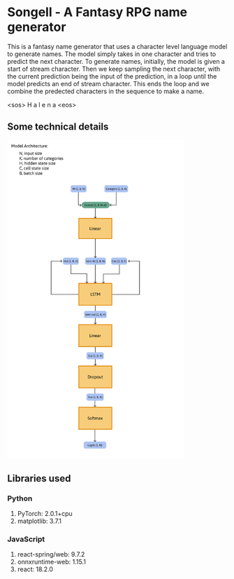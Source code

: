 # Songell - A Fantasy RPG name generator

This is a fantasy name generator that uses a character level language model to generate names. The model simply takes
in one character and tries to predict the next character. To generate names, initially, the model is given a start of stream
character. Then we keep sampling the next character, with the current prediction being the input of the prediction, in a loop 
until the model predicts an end of stream character. This ends the loop and we combine the predected characters in the
sequence to make a name.

\<sos\> H a l e n a \<eos\>

## Some technical details

<img width="80%" src="https://github.com/ahmedWakil/Songell/blob/main/public/inferencing-model/Model-Architecture.png">


## Libraries used
### Python
1. PyTorch: 2.0.1+cpu
2. matplotlib: 3.7.1
### JavaScript
1. react-spring/web: 9.7.2
2. onnxruntime-web: 1.15.1
3. react: 18.2.0